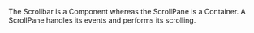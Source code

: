 The Scrollbar is a Component whereas the ScrollPane is a Container. A
ScrollPane handles its events and performs its scrolling.